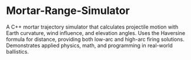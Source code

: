 # Mortar-Range-Simulator
A C++ mortar trajectory simulator that calculates projectile motion with Earth curvature, wind influence, and elevation angles. Uses the Haversine formula for distance, providing both low-arc and high-arc firing solutions. Demonstrates applied physics, math, and programming in real-world ballistics.
